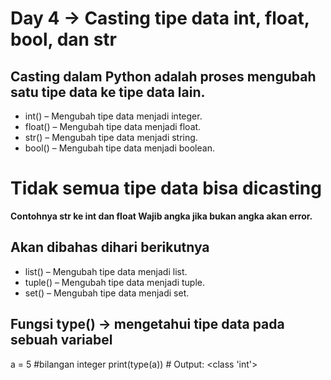 # Day 4 -> Casting tipe data int, float, bool, dan str
## Casting dalam Python adalah proses mengubah satu tipe data ke tipe data lain.
- int() – Mengubah tipe data menjadi integer.
- float() – Mengubah tipe data menjadi float.
- str() – Mengubah tipe data menjadi string.
- bool() – Mengubah tipe data menjadi boolean.

# Tidak semua tipe data bisa dicasting 
**Contohnya str ke int dan float Wajib angka jika bukan angka akan error.**

## Akan dibahas dihari berikutnya
- list() – Mengubah tipe data menjadi list.
- tuple() – Mengubah tipe data menjadi tuple.
- set() – Mengubah tipe data menjadi set.

## Fungsi type() -> mengetahui tipe data pada sebuah variabel
a = 5 #bilangan integer
print(type(a)) # Output: <class 'int'>
